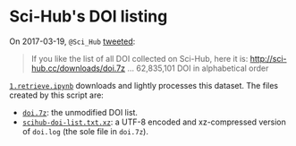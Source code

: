 # Sci-Hub's DOI listing

On 2017-03-19, `@Sci_Hub` [tweeted](https://twitter.com/Sci_Hub/status/843546352219017218):

> If you like the list of all DOI collected on Sci-Hub, here it is: http://sci-hub.cc/downloads/doi.7z … 62,835,101 DOI in alphabetical order

[`1.retrieve.ipynb`](1.retrieve.ipynb) downloads and lightly processes this dataset. The files created by this script are:

+ [`doi.7z`](doi.7z): the unmodified DOI list.
+ [`scihub-doi-list.txt.xz`](scihub-doi-list.txt.xz): a UTF-8 encoded and xz-compressed version of `doi.log` (the sole file in `doi.7z`).
